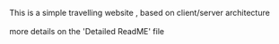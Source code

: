 This is a simple travelling website , based on client/server architecture <br /> <br />
more details on the 'Detailed ReadME' file

